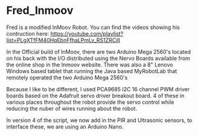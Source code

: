 # Fred_Inmoov

Fred is a modified InMoov Robot.
You can find the videos showing his contruction here:
https://youtube.com/playlist?list=PLgXTfFM40HqEbnFfhaLPmLv_RS1ZRCilI

In the Official build of InMoov, 
there are two Arduino Mega 2560's located on his back with the I/O distributed using the Nervo Boards available from the online shop in the Inmoov website.
There was also a 8" Lenovo Windows based tablet that running the Java based MyRobotLab that remotely operated the two Arduino Mega 2560's

Because I like to be different, I used PCA9685 I2C 16 channel PWM driver boards based on the Adafruit servo driver breakout board.
4 of these in various places throughout the robot provide the servo control while reducing the nuber of wires running about the robot.

In version 4 of the script, we now add in the PIR and Ultrasonic sensors, to interface these, we are using an Arduino Nano.
